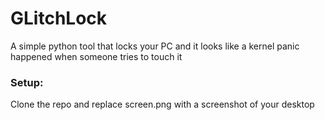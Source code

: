 # GLitchLock
A simple python tool that locks your PC and it looks like a kernel panic happened when someone tries to touch it

### Setup:
Clone the repo and replace screen.png with a screenshot of your desktop
